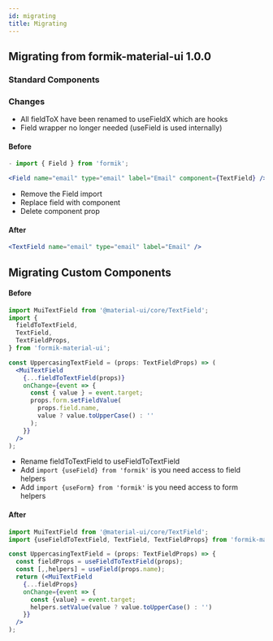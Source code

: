 ```yaml
---
id: migrating
title: Migrating
---
```


## Migrating from formik-material-ui 1.0.0

### Standard Components

### Changes

- All fieldToX have been renamed to useFieldX which are hooks
- Field wrapper no longer needed (useField is used internally)

#### Before

```jsx {1}
- import { Field } from 'formik';

<Field name="email" type="email" label="Email" component={TextField} />;
```

- Remove the Field import
- Replace field with component
- Delete component prop

#### After

```jsx
<TextField name="email" type="email" label="Email" />
```

## Migrating Custom Components

#### Before

```jsx
import MuiTextField from '@material-ui/core/TextField';
import {
  fieldToTextField,
  TextField,
  TextFieldProps,
} from 'formik-material-ui';

const UppercasingTextField = (props: TextFieldProps) => (
  <MuiTextField
    {...fieldToTextField(props)}
    onChange={event => {
      const { value } = event.target;
      props.form.setFieldValue(
        props.field.name,
        value ? value.toUpperCase() : ''
      );
    }}
  />
);
```

- Rename fieldToTextField to useFieldToTextField
- Add `import {useField} from 'formik'` is you need access to field helpers
- Add `import {useForm} from 'formik'` is you need access to form helpers

#### After

```jsx
import MuiTextField from '@material-ui/core/TextField';
import {useFieldToTextField, TextField, TextFieldProps} from 'formik-material-ui';

const UppercasingTextField = (props: TextFieldProps) => {
  const fieldProps = useFieldToTextField(props);
  const [,,helpers] = useField(props.name);
  return (<MuiTextField
    {...fieldProps}
    onChange={event => {
      const {value} = event.target;
      helpers.setValue(value ? value.toUpperCase() : '')
    }}
  />
);
```
